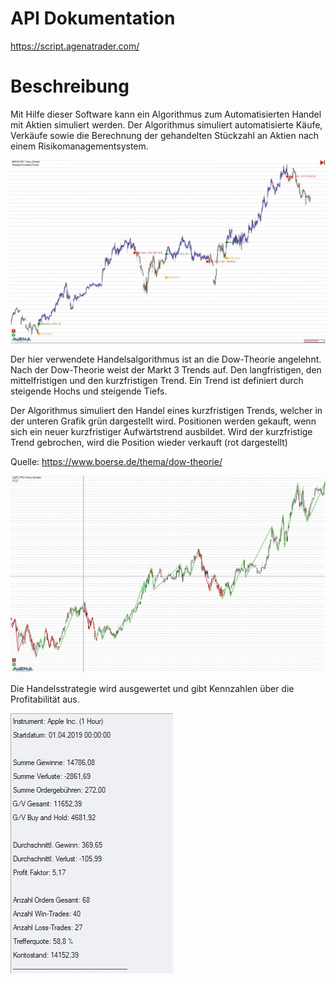 # API Dokumentation

https://script.agenatrader.com/



# Beschreibung


Mit Hilfe dieser Software kann ein Algorithmus zum Automatisierten Handel mit Aktien simuliert werden. Der Algorithmus simuliert automatisierte Käufe, Verkäufe sowie die Berechnung der gehandelten Stückzahl an Aktien nach einem Risikomanagementsystem. 

![Image](https://github.com/ghaiden/StockTrading-StrategySimulation/blob/main/Images/Simulation.JPG)

Der hier verwendete Handelsalgorithmus ist an die Dow-Theorie angelehnt. Nach der Dow-Theorie weist der Markt 3 Trends auf. Den langfristigen, den mittelfristigen und den kurzfristigen Trend. Ein Trend ist definiert durch steigende Hochs und steigende Tiefs.

Der Algorithmus simuliert den Handel eines kurzfristigen Trends, welcher in der unteren Grafik grün dargestellt wird. Positionen werden gekauft, wenn sich ein neuer kurzfristiger Aufwärtstrend ausbildet. Wird der kurzfristige Trend gebrochen, wird die Position wieder verkauft (rot dargestellt)


Quelle:
https://www.boerse.de/thema/dow-theorie/

![Image](https://github.com/ghaiden/StockTrading-StrategySimulation/blob/main/Images/Indicator.JPG)

Die Handelsstrategie wird ausgewertet und gibt Kennzahlen über die Profitabilität aus.

![Image](https://github.com/ghaiden/StockTrading-StrategySimulation/blob/main/Images/OutputConsole.JPG)
